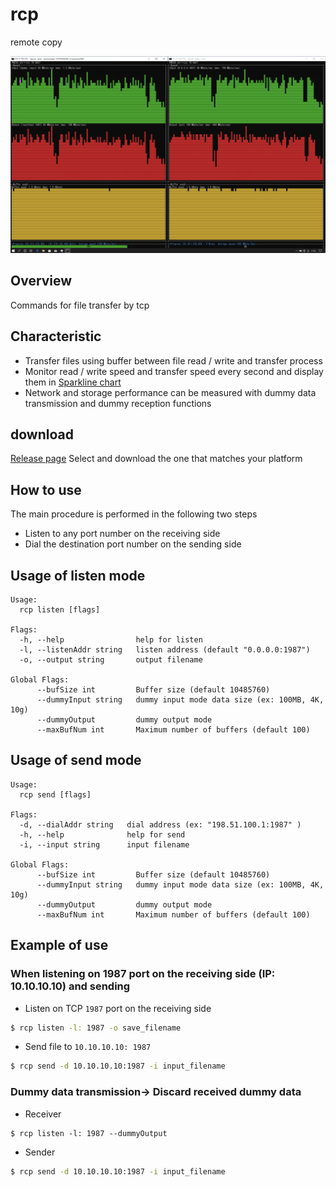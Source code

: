 # rcp
remote copy

![screenshot](./screenshot.png)

Overview
----

Commands for file transfer by tcp


Characteristic
----

- Transfer files using buffer between file read / write and transfer process
- Monitor read / write speed and transfer speed every second and display them in [Sparkline chart](https://images.app.goo.gl/f2adCQNKfWCG4ZJV8)
- Network and storage performance can be measured with dummy data transmission and dummy reception functions

download
-----------

[Release page](https://github.com/masahide/rcp/releases) Select and download the one that matches your platform

How to use
---------

The main procedure is performed in the following two steps

- Listen to any port number on the receiving side
- Dial the destination port number on the sending side


Usage of listen mode
---------------------

```
Usage:
  rcp listen [flags]

Flags:
  -h, --help                help for listen
  -l, --listenAddr string   listen address (default "0.0.0.0:1987")
  -o, --output string       output filename

Global Flags:
      --bufSize int         Buffer size (default 10485760)
      --dummyInput string   dummy input mode data size (ex: 100MB, 4K, 10g)
      --dummyOutput         dummy output mode
      --maxBufNum int       Maximum number of buffers (default 100)
```


Usage of send mode
---------------------

```
Usage:
  rcp send [flags]

Flags:
  -d, --dialAddr string   dial address (ex: "198.51.100.1:1987" )
  -h, --help              help for send
  -i, --input string      input filename

Global Flags:
      --bufSize int         Buffer size (default 10485760)
      --dummyInput string   dummy input mode data size (ex: 100MB, 4K, 10g)
      --dummyOutput         dummy output mode
      --maxBufNum int       Maximum number of buffers (default 100)
```



Example of use
-----

### When listening on 1987 port on the receiving side (IP: 10.10.10.10) and sending

- Listen on TCP `1987` port on the receiving side

```bash
$ rcp listen -l: 1987 -o save_filename
```

- Send file to `10.10.10.10: 1987`

```bash
$ rcp send -d 10.10.10.10:1987 -i input_filename
```

### Dummy data transmission-> Discard received dummy data

- Receiver
```
$ rcp listen -l: 1987 --dummyOutput
```
- Sender
```bash
$ rcp send -d 10.10.10.10:1987 -i input_filename
```
